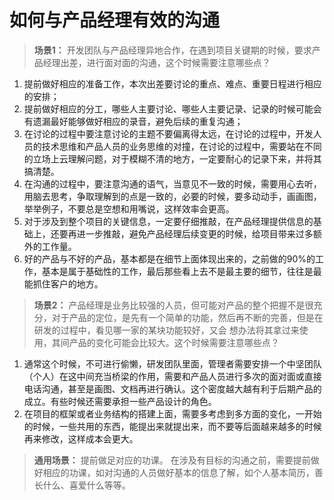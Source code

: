 # 如何与产品经理有效的沟通
>**场景1：** 开发团队与产品经理异地合作，在遇到项目关键期的时候，要求产品经理出差，进行面对面的沟通，这个时候需要注意哪些点？
1. 提前做好相应的准备工作，本次出差要讨论的重点、难点、重要日程进行相应的安排；
1. 提前做好相应的分工，哪些人主要讨论、哪些人主要记录、记录的时候可能会有遗漏最好能够做好相应的录音，避免后续的重复沟通；
1. 在讨论的过程中要注意讨论的主题不要偏离得太远，在讨论的过程中，开发人员的技术思维和产品人员的业务思维的对撞，在讨论的过程中，需要站在不同的立场上云理解问题，对于模糊不清的地方，一定要耐心的记录下来，并将其搞清楚。
1. 在沟通的过程中，要注意沟通的语气，当意见不一致的时候，需要用心去听，用脑去思考，争取理解到的点是一致的，必要的时候，要多动动手，画画图，举举例子，不要总是空想和用嘴说，这样效率会更高。
1. 对于涉及到整个项目的关键信息，一定要仔细推敲，在产品经理提供信息的基础上，还要再进一步推敲，避免产品经理后续变更的时候，给项目带来过多额外的工作量。
1. 好的产品与不好的产品，基本都是在细节上面体现出来的，之前做的90%的工作，基本是属于基础性的工作，最后那些看上去不是最主要的细节，往往是最能抓住客户的地方。

>**场景2：** 产品经理是业务比较强的人员，但可能对产品的整个把握不是很充分，对于产品的定位，是先有一个简单的功能，然后再不断的完善，但是在研发的过程中，看见哪一家的某块功能较好，又会
想办法将其拿过来使用，其间产品的变化可能会比较大。这个时候需要注意哪些点？
1. 通常这个时候，不可进行偷懒，研发团队里面，管理者需要安排一个中坚团队（个人）在这中间充当桥梁的作用，需要和产品人员进行多次的面对面或直接电话沟通，甚至是画图、文档再进行确认。这个密度越大越有利于后期产品的成立。有些时候还需要承担一些产品设计的角色。
1. 在项目的框架或者业务结构的搭建上面，需要多考虑到多方面的变化，一开始的时候，一些共用的东西，能提出来就提出来，而不要等后面越来越多的时候再来修改，这样成本会更大。

>**通用场景：** 提前做足对应的功课。
在涉及有目标的沟通之前，需要提前做好相应的功课，如对沟通的人员做好基本的信息了解，如个人基本简历，善长什么、喜爱什么等等。

